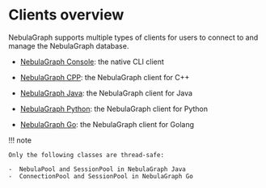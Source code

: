 # Clients overview

NebulaGraph supports multiple types of clients for users to connect to and manage the NebulaGraph database.

- [NebulaGraph Console](../nebula-console.md): the native CLI client

- [NebulaGraph CPP](3.nebula-cpp-client.md): the NebulaGraph client for C++

- [NebulaGraph Java](4.nebula-java-client.md): the NebulaGraph client for Java

- [NebulaGraph Python](5.nebula-python-client.md): the NebulaGraph client for Python

- [NebulaGraph Go](6.nebula-go-client.md): the NebulaGraph client for Golang

!!! note

    Only the following classes are thread-safe:

    -  NebulaPool and SessionPool in NebulaGraph Java
    -  ConnectionPool and SessionPool in NebulaGraph Go
  
